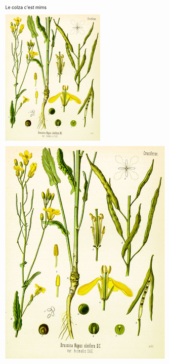 Le colza c'est mims

<img src="images/00_colza_botanique.jpg" width="300">

![Planche botanique de colza](images/00_colza_botanique.jpg)
